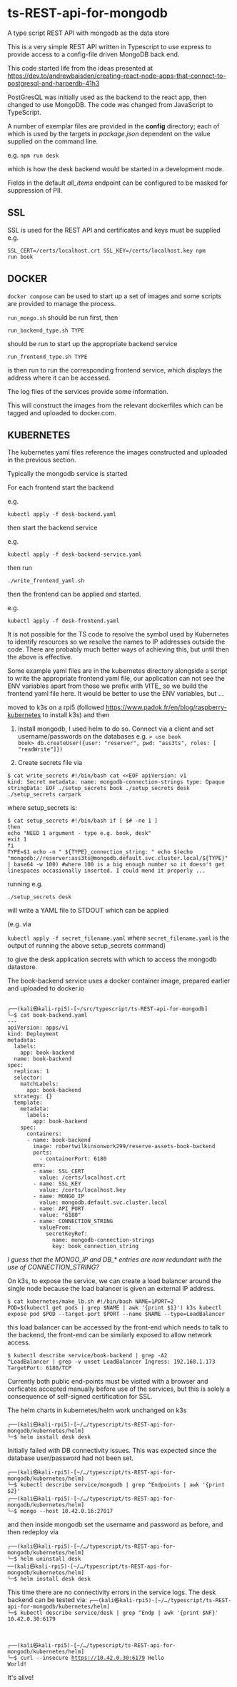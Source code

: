 # ts-REST-api-for-mongodb

A type script REST API with mongodb as the data store

This is a very simple REST API written in Typescript to use express to provide access to a config-file driven MongoDB back end.

This code started life from the ideas presented at https://dev.to/andrewbaisden/creating-react-node-apps-that-connect-to-postgresql-and-harperdb-41h3

PostGresQL was initially used as the backend to the react app, then changed to use MongoDB. The code was changed from JavaScript to TypeScript.

A number of exemplar files are provided in the <strong>config</strong> directory; each of which is used by the targets in <em>package.json</em>
dependent on the value supplied on the command line.

e.g. <code>npm run desk</code>

which is how the desk backend would be started in a development mode.

Fields in the default <em>all_items</em> endpoint can be configured to be masked for suppression of PII.

SSL
---

SSL is used for the REST API and certificates and keys must be supplied e.g.

<code>SSL_CERT=/certs/localhost.crt SSL_KEY=/certs/localhost.key npm run book</code>

DOCKER
------

<code>docker compose</code> can be used to start up a set of images and some scripts are provided to manage the process.

<code>run_mongo.sh</code> should be run first, then

<code>run_backend_type.sh TYPE</code>

should be run to start up the appropriate backend service

<code>run_frontend_type.sh TYPE</code>

is then run to run the corresponding frontend service, which displays the address where it can be accessed.

The log files of the services provide some information.

This will construct the images from the relevant dockerfiles which can be tagged and uploaded to docker.com.

KUBERNETES
----------

The kubernetes yaml files reference the images constructed and uploaded in the previous section.

Typically the mongodb service is started

For each frontend start the backend

e.g.

<code>kubectl apply -f desk-backend.yaml</code>

then start the backend service

e.g.

<code>kubectl apply -f desk-backend-service.yaml</code>

then run

<code>./write_frontend_yaml.sh <name of backend></code>

then the frontend can be applied and started.

e.g.

<code>kubectl apply -f desk-frontend.yaml</code>

It is not possible for the TS code to resolve the symbol used by Kubernetes to identify resources so we resolve the names to IP addresses outside the code. There are probably much better ways of achieving this, but until then the above is effective.

Some example yaml files are in the kubernetes directory alongside a script to write the appropriate frontend yaml file, our application can not see the ENV variables apart from those we prefix with VITE_ so we build the frontend yaml file here. It would be better to use the ENV variables, but ...

moved to k3s on a rpi5 (followed https://www.padok.fr/en/blog/raspberry-kubernetes to install k3s) and then

1. Install mongodb, I used helm to do so.
   Connect via a client and set username/passwords on the databases e.g.
<code>> use book
book> db.createUser({user: "reserver", pwd: "ass3ts", roles: [ "readWrite"]})</code>

2. Create secrets file via

<code>$ cat write_secrets
#!/bin/bash
cat <<EOF
apiVersion: v1
kind: Secret
metadata:
  name: mongodb-connection-strings
type: Opaque
stringData:
EOF
./setup_secrets book
./setup_secrets desk
./setup_secrets carpark
</code>

where setup_secrets is:

<code>$ cat setup_secrets
#!/bin/bash
if [ $# -ne 1 ]
then
        echo "NEED 1 argument - type e.g. book, desk"
        exit 1
fi
TYPE=$1
echo -n "  ${TYPE}_connection_string: "
echo $(echo "mongodb://reserver:ass3ts@mongodb.default.svc.cluster.local/${TYPE}" | base64 -w 100)
#where 100 is a big enough number so it doesn't get linespaces occasionally inserted. I could mend it properly ...
</code>

running e.g.

<code>./setup_secrets desk</code>

will write a YAML file to STDOUT which can be applied

(e.g. via

<code>kubectl apply -f secret_filename.yaml</code>
where
<code>secret_filename.yaml</code>
is the output of running the above setup_secrets command)

to give the desk application secrets with which to access the mongodb datastore.

The book-backend service uses a docker container image, prepared earlier and uploaded to docker.io

<code>
┌──(kali㉿kali-rpi5)-[~/src/typescript/ts-REST-api-for-mongodb]
└─$ cat book-backend.yaml
---
apiVersion: apps/v1
kind: Deployment
metadata:
  labels:
    app: book-backend
  name: book-backend
spec:
  replicas: 1
  selector:
    matchLabels:
      app: book-backend
  strategy: {}
  template:
    metadata:
      labels:
        app: book-backend
    spec:
      containers:
      - name: book-backend
        image: robertwilkinsonwork299/reserve-assets-book-backend
        ports:
          - containerPort: 6180
        env:
        - name: SSL_CERT
          value: /certs/localhost.crt
        - name: SSL_KEY
          value: /certs/localhost.key
        - name: MONGO_IP
          value: mongodb.default.svc.cluster.local
        - name: API_PORT
          value: "6180"
        - name: CONNECTION_STRING
          valueFrom:
            secretKeyRef:
              name: mongodb-connection-strings
              key: book_connection_string
</code>

*I guess that the MONGO_IP and DB_\* entries are now redundant with the use of CONNECTION_STRING?*

On k3s, to expose the service, we can create a load balancer around the single node because the
load balancer is given an external IP address.

<code>$ cat kubernetes/make_lb.sh
#!/bin/bash
NAME=$1
PORT=$2
POD=$(kubectl get pods | grep $NAME | awk '{print $1}')
k3s kubectl expose pod $POD --target-port $PORT --name $NAME --type=LoadBalancer
</code>

this load balancer can be accessed by the front-end which needs to talk to the backend, the front-end
can be similarly exposed to allow network access.

<code>$ kubectl describe service/book-backend | grep -A2 ^LoadBalancer | grep -v unset
LoadBalancer Ingress:     192.168.1.173
TargetPort:               6180/TCP
</code>

Currently both public end-points must be visited with a browser and cerficates accepted manually
before use of the services, but this is solely a consequence of self-signed certification for SSL.

The helm charts in kubernetes/helm work unchanged on k3s

<code>┌──(kali㉿kali-rpi5)-[~/…/typescript/ts-REST-api-for-mongodb/kubernetes/helm]
└─$ helm install desk desk</code>

Initially failed with DB connectivity issues. This was expected since the
database user/password had not been set.

<code>┌──(kali㉿kali-rpi5)-[~/…/typescript/ts-REST-api-for-mongodb/kubernetes/helm]
└─$ kubectl describe service/mongodb | grep ^Endpoints | awk '{print $2}'
┌──(kali㉿kali-rpi5)-[~/…/typescript/ts-REST-api-for-mongodb/kubernetes/helm]
└─$ mongo --host 10.42.0.16:27017</code>

and then inside mongodb set the username and password as before, and then redeploy via

<code>┌──(kali㉿kali-rpi5)-[~/…/typescript/ts-REST-api-for-mongodb/kubernetes/helm]
└─$ helm uninstall desk
──(kali㉿kali-rpi5)-[~/…/typescript/ts-REST-api-for-mongodb/kubernetes/helm]
└─$ helm install desk desk</code>

This time there are no connectivity errors in the service logs. The desk backend can be tested via:
<code>┌──(kali㉿kali-rpi5)-[~/…/typescript/ts-REST-api-for-mongodb/kubernetes/helm]
└─$ kubectl describe service/desk | grep ^Endp | awk '{print $NF}'
10.42.0.30:6179

┌──(kali㉿kali-rpi5)-[~/…/typescript/ts-REST-api-for-mongodb/kubernetes/helm]
└─$ curl --insecure https://10.42.0.30:6179
Hello World!</code>

It's alive!
